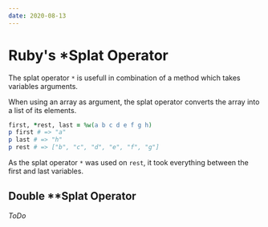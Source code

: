 ```yaml
---
date: 2020-08-13
---
```


# Ruby's *Splat Operator

The splat operator `*` is usefull in combination of a method which takes
variables arguments.

When using an array as argument, the splat operator converts the array into a
list of its elements.

```ruby
first, *rest, last = %w(a b c d e f g h)
p first # => "a"
p last # => "h"
p rest # => ["b", "c", "d", "e", "f", "g"]
```

As the splat operator `*` was used on `rest`, it took everything between the
first and last variables.


## Double **Splat Operator

_ToDo_
